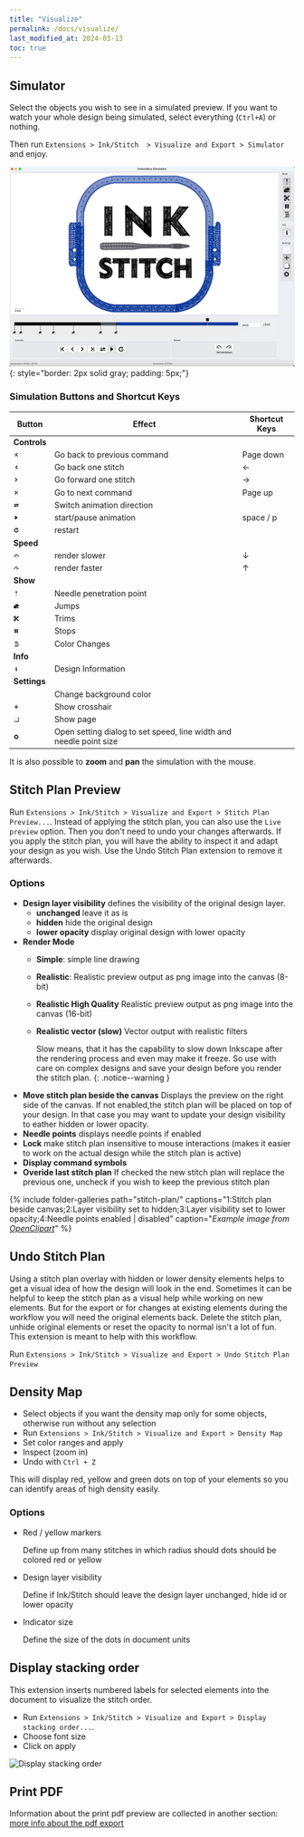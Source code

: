 ```yaml
---
title: "Visualize"
permalink: /docs/visualize/
last_modified_at: 2024-03-13
toc: true
---
```

## Simulator

Select the objects you wish to see in a simulated preview. If you want to watch your whole design being simulated, select everything (`Ctrl+A`) or nothing.

Then  run `Extensions > Ink/Stitch  > Visualize and Export > Simulator` and enjoy.

![Simulator](/assets/images/docs/en/simulator.jpg)
{: style="border: 2px solid gray; padding: 5px;"}

### Simulation  Buttons and Shortcut Keys

Button  | Effect | Shortcut Keys
-------- | -------- | --------
**Controls**||
|<img src="/assets/images/docs/icons/backward_command.png" height="10">|Go back to previous command| <key>Page down</key>
|<img src="/assets/images/docs/icons/backward_stitch.png" height="10">|Go back one stitch| <key>←</key>
|<img src="/assets/images/docs/icons/forward_stitch.png" height="10">|Go forward one stitch| <key>→</key>
|<img src="/assets/images/docs/icons/forward_command.png" height="10">|Go to next command| <key>Page up</key> 
|<img src="/assets/images/docs/icons/direction.png" height="10">|Switch animation direction| 
|<img src="/assets/images/docs/icons/play.png" height="10"> | start/pause animation |<key>space</key> /  <key>p</key>
|<img src="/assets/images/docs/icons/restart.png" height="10">|restart| 
**Speed**||
|<img src="/assets/images/docs/icons/slower.png" height="10">|render slower| <key>↓</key> 
|<img src="/assets/images/docs/icons/faster.png" height="10">|render faster| <key>↑</key> 
**Show**||
|<img src="/assets/images/docs/icons/npp.png" height="10">|Needle penetration point| 
|<img src="/assets/images/docs/icons/jump.png" height="10">|Jumps| 
|<img src="/assets/images/docs/icons/trim.png" height="10">|Trims| 
|<img src="/assets/images/docs/icons/stop.png" height="10">|Stops| 
|<img src="/assets/images/docs/icons/color_change.png" height="10">|Color Changes| 
**Info**||
|<img src="/assets/images/docs/icons/info.png" height="10">|Design Information| 
**Settings**||
||Change background color| 
|<img src="/assets/images/docs/icons/cursor.png" height="10">|Show crosshair| 
|<img src="/assets/images/docs/icons/page.png" height="10">|Show page| 
|<img src="/assets/images/docs/icons/settings.png" height="10">|Open setting dialog to set speed, line width and needle point size| 



It is also possible to **zoom** and **pan** the simulation with the mouse.

## Stitch Plan Preview

Run `Extensions > Ink/Stitch > Visualize and Export > Stitch Plan Preview...`.
Instead of applying the stitch plan, you can also use the `Live preview` option. Then you don't need to undo your changes afterwards. If you apply the stitch plan, you will have the ability to inspect it and adapt your design as you wish. Use the Undo Stitch Plan extension to remove it afterwards.

### Options

- **Design layer visibility** defines the visibility of the original design layer.
  - **unchanged** leave it as is
  - **hidden** hide the original design
  - **lower opacity** display original design with lower opacity
- **Render Mode**
  - **Simple**: simple line drawing
  - **Realistic**: Realistic preview output as png image into the canvas (8-bit)
  - **Realistic High Quality** Realistic preview output as png image into the canvas (16-bit)
  - **Realistic vector (slow)** Vector output with realistic filters

    Slow means, that it has the capability to slow down Inkscape after the rendering process and even may make it freeze.
    So use with care on complex designs and save your design before you render the stitch plan.
    {: .notice--warning }
- **Move stitch plan beside the canvas**
  Displays the preview on the right side of the canvas. If not enabled,the stitch plan will be placed on top of your design.
  In that case you may want to update your design visibility to eather hidden or lower opacity.
- **Needle points** displays needle points if enabled
- **Lock** make stitch plan insensitive to mouse interactions (makes it easier to work on the actual design while the stitch plan is active)
- **Display command symbols**
- **Overide last stitch plan**
  If checked the new stitch plan will replace the previous one, uncheck if you wish to keep the previous stitch plan

{% include folder-galleries path="stitch-plan/" captions="1:Stitch plan beside canvas;2:Layer visibility set to hidden;3:Layer visibility set to lower opacity;4:Needle points enabled | disabled" caption="<i>Example image from [OpenClipart](https://openclipart.org/detail/334596)</i>" %}

## Undo Stitch Plan

Using a stitch plan overlay with hidden or lower density elements helps to get a visual idea of how the design will look in the end.
Sometimes it can be helpful to keep the stitch plan as a visual help while working on new elements.
But for the export or for changes at existing elements during the workflow you will need the original elements back.
Delete the stitch plan, unhide original elements or reset the opacity to normal isn't a lot of fun.
This extension is meant to help with this workflow.

Run `Extensions > Ink/Stitch > Visualize and Export > Undo Stitch Plan Preview`

## Density Map

* Select objects if you want the density map only for some objects, otherwise run without any selection
* Run `Extensions > Ink/Stitch > Visualize and Export > Density Map`
* Set color ranges and apply
* Inspect (zoom in)
* Undo with `Ctrl + Z`

This will display red, yellow and green dots on top of your elements so you can identify areas of high density easily.

### Options

* Red / yellow markers

  Define up from many stitches in which radius should dots should be colored red or yellow
* Design layer visibility

  Define if Ink/Stitch should leave the design layer unchanged, hide id or lower opacity
* Indicator size

  Define the size of the dots in document units

## Display stacking order

This extension inserts numbered labels for selected elements into the document to visualize the stitch order.

* Run `Extensions > Ink/Stitch > Visualize and Export > Display stacking order...`.
* Choose font size
* Click on apply

![Display stacking order](/assets/images/docs/stacking_order.png)

## Print PDF

Information about the print pdf preview are collected in another section: [more info about the pdf export](/docs/print-pdf)
